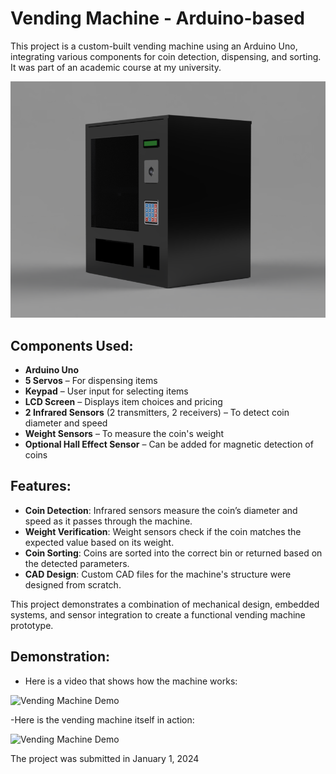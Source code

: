 # Vending Machine - Arduino-based
This project is a custom-built vending machine using an Arduino Uno, integrating various components for coin detection, dispensing, and sorting. It was part of an academic course at my university.

![Vending Machine Prototype](vending-machine.PNG)

## Components Used:
- **Arduino Uno**
- **5 Servos** – For dispensing items
- **Keypad** – User input for selecting items
- **LCD Screen** – Displays item choices and pricing
- **2 Infrared Sensors** (2 transmitters, 2 receivers) – To detect coin diameter and speed
- **Weight Sensors** – To measure the coin's weight
- **Optional Hall Effect Sensor** – Can be added for magnetic detection of coins

## Features:
- **Coin Detection**: Infrared sensors measure the coin’s diameter and speed as it passes through the machine.
- **Weight Verification**: Weight sensors check if the coin matches the expected value based on its weight.
- **Coin Sorting**: Coins are sorted into the correct bin or returned based on the detected parameters.
- **CAD Design**: Custom CAD files for the machine's structure were designed from scratch.

This project demonstrates a combination of mechanical design, embedded systems, and sensor integration to create a functional vending machine prototype.

## Demonstration:
- Here is a video that shows how the machine works:

![Vending Machine Demo](video_Demonstration.gif)

-Here is the vending machine itself in action:

![Vending Machine Demo](result_vending.gif)


‎The project was submitted in January ‎1, ‎2024
  
